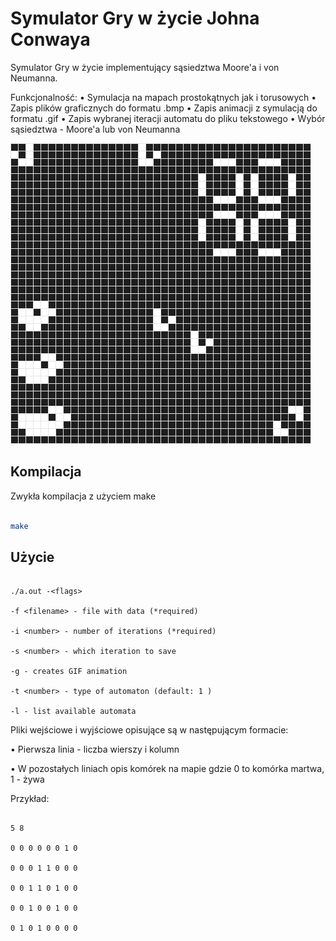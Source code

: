 # Symulator Gry w życie Johna Conwaya

  

Symulator Gry w życie implementujący sąsiedztwa Moore'a i von Neumanna.

Funkcjonalność:
• Symulacja na mapach prostokątnych jak i torusowych
• Zapis plików graficznych do formatu .bmp
• Zapis animacji z symulacją do formatu .gif
• Zapis wybranej iteracji automatu do pliku tekstowego
• Wybór sąsiedztwa - Moore'a lub von Neumanna

![gif](readme/anim.gif)

  

## Kompilacja

  

Zwykła kompilacja z użyciem make

```bash

make

```

  

## Użycie

  

```text

./a.out -<flags>

-f <filename> - file with data (*required)

-i <number> - number of iterations (*required)

-s <number> - which iteration to save

-g - creates GIF animation

-t <number> - type of automaton (default: 1 )

-l - list available automata

```

Pliki wejściowe i wyjściowe opisujące są w następującym formacie:

• Pierwsza linia - liczba wierszy i kolumn

• W pozostałych liniach opis komórek na mapie gdzie 0 to komórka martwa, 1 - żywa

  

Przykład:

  

```text

5 8

0 0 0 0 0 0 1 0

0 0 0 1 1 0 0 0

0 0 1 1 0 1 0 0

0 0 1 0 0 1 0 0

0 1 0 1 0 0 0 0

```